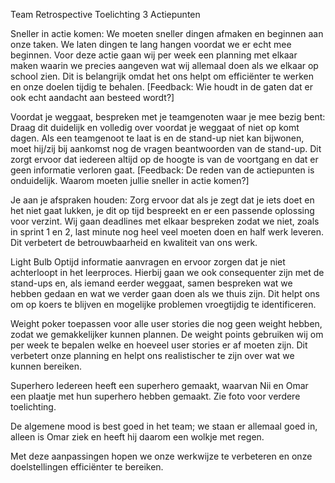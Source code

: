 Team Retrospective Toelichting
3 Actiepunten

Sneller in actie komen: We moeten sneller dingen afmaken en beginnen aan onze taken. We laten dingen te lang hangen voordat we er echt mee beginnen. Voor deze actie gaan wij per week een planning met elkaar maken waarin we precies aangeven wat wij allemaal doen als we elkaar op school zien. Dit is belangrijk omdat het ons helpt om efficiënter te werken en onze doelen tijdig te behalen. [Feedback: Wie houdt in de gaten dat er ook echt aandacht aan besteed wordt?]

Voordat je weggaat, bespreken met je teamgenoten waar je mee bezig bent: Draag dit duidelijk en volledig over voordat je weggaat of niet op komt dagen. Als een teamgenoot te laat is en de stand-up niet kan bijwonen, moet hij/zij bij aankomst nog de vragen beantwoorden van de stand-up. Dit zorgt ervoor dat iedereen altijd op de hoogte is van de voortgang en dat er geen informatie verloren gaat. [Feedback: De reden van de actiepunten is onduidelijk. Waarom moeten jullie sneller in actie komen?]

Je aan je afspraken houden: Zorg ervoor dat als je zegt dat je iets doet en het niet gaat lukken, je dit op tijd bespreekt en er een passende oplossing voor verzint. Wij gaan deadlines met elkaar bespreken zodat we niet, zoals in sprint 1 en 2, last minute nog heel veel moeten doen en half werk leveren. Dit verbetert de betrouwbaarheid en kwaliteit van ons werk.

Light Bulb
Optijd informatie aanvragen en ervoor zorgen dat je niet achterloopt in het leerproces. Hierbij gaan we ook consequenter zijn met de stand-ups en, als iemand eerder weggaat, samen bespreken wat we hebben gedaan en wat we verder gaan doen als we thuis zijn. Dit helpt ons om op koers te blijven en mogelijke problemen vroegtijdig te identificeren.

Weight poker toepassen voor alle user stories die nog geen weight hebben, zodat we gemakkelijker kunnen plannen. De weight points gebruiken wij om per week te bepalen welke en hoeveel user stories er af moeten zijn. Dit verbetert onze planning en helpt ons realistischer te zijn over wat we kunnen bereiken.

Superhero
Iedereen heeft een superhero gemaakt, waarvan Nii en Omar een plaatje met hun superhero hebben gemaakt. Zie foto voor verdere toelichting.

De algemene mood is best goed in het team; we staan er allemaal goed in, alleen is Omar ziek en heeft hij daarom een wolkje met regen.

Met deze aanpassingen hopen we onze werkwijze te verbeteren en onze doelstellingen efficiënter te bereiken.